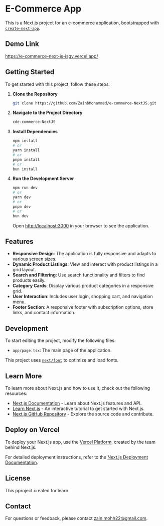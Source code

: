# E-Commerce App

This is a Next.js project for an e-commerce application, bootstrapped with [`create-next-app`](https://github.com/vercel/next.js/tree/canary/packages/create-next-app).

## Demo Link

https://e-commerce-next-js-isgv.vercel.app/

## Getting Started

To get started with this project, follow these steps:

1. **Clone the Repository**

   ```bash
   git clone https://github.com/ZainbMohammed/e-commerce-NextJS.git
   ```

2. **Navigate to the Project Directory**

   ```bash
   cde-commerce-NextJS

   ```

3. **Install Dependencies**

   ```bash
   npm install
   # or
   yarn install
   # or
   pnpm install
   # or
   bun install
   ```

4. **Run the Development Server**

   ```bash
   npm run dev
   # or
   yarn dev
   # or
   pnpm dev
   # or
   bun dev
   ```

   Open [http://localhost:3000](http://localhost:3000) in your browser to see the application.

## Features

- **Responsive Design**: The application is fully responsive and adapts to various screen sizes.
- **Dynamic Product Listings**: View and interact with product listings in a grid layout.
- **Search and Filtering**: Use search functionality and filters to find products easily.
- **Category Cards**: Display various product categories in a responsive grid.
- **User Interaction**: Includes user login, shopping cart, and navigation menu.
- **Footer Section**: A responsive footer with subscription options, store links, and contact information.

## Development

To start editing the project, modify the following files:

- `app/page.tsx`: The main page of the application.

This project uses [`next/font`](https://nextjs.org/docs/basic-features/font-optimization) to optimize and load fonts.

## Learn More

To learn more about Next.js and how to use it, check out the following resources:

- [Next.js Documentation](https://nextjs.org/docs) - Learn about Next.js features and API.
- [Learn Next.js](https://nextjs.org/learn) - An interactive tutorial to get started with Next.js.
- [Next.js GitHub Repository](https://github.com/vercel/next.js/) - Explore the source code and contribute.

## Deploy on Vercel

To deploy your Next.js app, use the [Vercel Platform](https://vercel.com/new?utm_medium=default-template&filter=next.js&utm_source=create-next-app&utm_campaign=create-next-app-readme), created by the team behind Next.js.

For detailed deployment instructions, refer to the [Next.js Deployment Documentation](https://nextjs.org/docs/deployment).

## License

This pproject created for learn.

## Contact

For questions or feedback, please contact [zain.mohh22@gmail.com](zain.mohh22@gmail.com).
